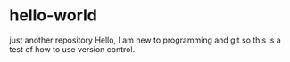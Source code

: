 # hello-world
just another repository
Hello, I am new to programming and git so this is a test of how to use version control.
